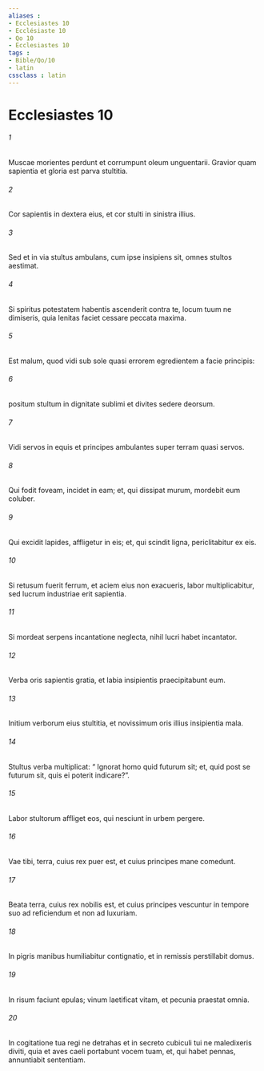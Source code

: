 ```yaml
---
aliases : 
- Ecclesiastes 10
- Ecclésiaste 10
- Qo 10
- Ecclesiastes 10
tags : 
- Bible/Qo/10
- latin
cssclass : latin
---
```


# Ecclesiastes 10

###### 1
Muscae morientes perdunt et corrumpunt oleum unguentarii. Gravior quam sapientia et gloria est parva stultitia.
###### 2
Cor sapientis in dextera eius, et cor stulti in sinistra illius.
###### 3
Sed et in via stultus ambulans, cum ipse insipiens sit, omnes stultos aestimat.
###### 4
Si spiritus potestatem habentis ascenderit contra te, locum tuum ne dimiseris, quia lenitas faciet cessare peccata maxima.
###### 5
Est malum, quod vidi sub sole quasi errorem egredientem a facie principis: 
###### 6
positum stultum in dignitate sublimi et divites sedere deorsum. 
###### 7
Vidi servos in equis et principes ambulantes super terram quasi servos. 
###### 8
Qui fodit foveam, incidet in eam; et, qui dissipat murum, mordebit eum coluber.
###### 9
Qui excidit lapides, affligetur in eis; et, qui scindit ligna, periclitabitur ex eis.
###### 10
Si retusum fuerit ferrum, et aciem eius non exacueris, labor multiplicabitur, sed lucrum industriae erit sapientia.
###### 11
Si mordeat serpens incantatione neglecta, nihil lucri habet incantator.
###### 12
Verba oris sapientis gratia, et labia insipientis praecipitabunt eum.
###### 13
Initium verborum eius stultitia, et novissimum oris illius insipientia mala.
###### 14
Stultus verba multiplicat: “ Ignorat homo quid futurum sit; et, quid post se futurum sit, quis ei poterit indicare?”.
###### 15
Labor stultorum affliget eos, qui nesciunt in urbem pergere.
###### 16
Vae tibi, terra, cuius rex puer est, et cuius principes mane comedunt.
###### 17
Beata terra, cuius rex nobilis est, et cuius principes vescuntur in tempore suo ad reficiendum et non ad luxuriam.
###### 18
In pigris manibus humiliabitur contignatio, et in remissis perstillabit domus.
###### 19
In risum faciunt epulas; vinum laetificat vitam, et pecunia praestat omnia.
###### 20
In cogitatione tua regi ne detrahas et in secreto cubiculi tui ne maledixeris diviti, quia et aves caeli portabunt vocem tuam, et, qui habet pennas, annuntiabit sententiam.
